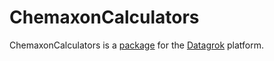 # ChemaxonCalculators

ChemaxonCalculators is a [package](https://datagrok.ai/help/develop/develop#packages) for the [Datagrok](https://datagrok.ai) platform.
